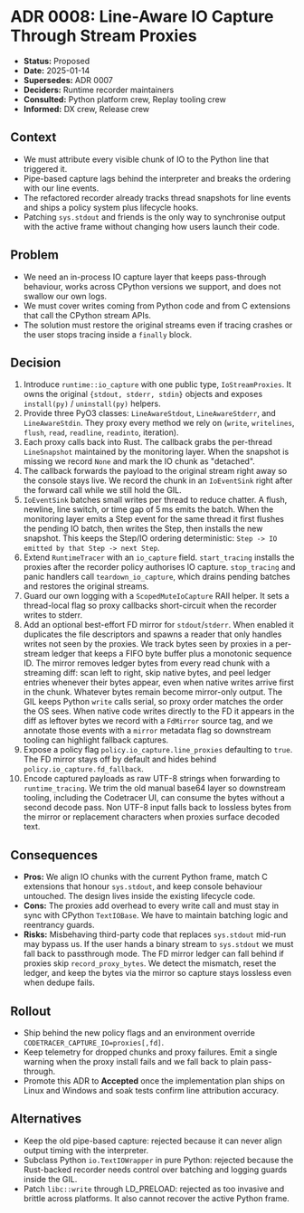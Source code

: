 # ADR 0008: Line-Aware IO Capture Through Stream Proxies

- **Status:** Proposed
- **Date:** 2025-01-14
- **Supersedes:** ADR 0007
- **Deciders:** Runtime recorder maintainers
- **Consulted:** Python platform crew, Replay tooling crew
- **Informed:** DX crew, Release crew

## Context
- We must attribute every visible chunk of IO to the Python line that triggered it.
- Pipe-based capture lags behind the interpreter and breaks the ordering with our line events.
- The refactored recorder already tracks thread snapshots for line events and ships a policy system plus lifecycle hooks.
- Patching `sys.stdout` and friends is the only way to synchronise output with the active frame without changing how users launch their code.

## Problem
- We need an in-process IO capture layer that keeps pass-through behaviour, works across CPython versions we support, and does not swallow our own logs.
- We must cover writes coming from Python code and from C extensions that call the CPython stream APIs.
- The solution must restore the original streams even if tracing crashes or the user stops tracing inside a `finally` block.

## Decision
1. Introduce `runtime::io_capture` with one public type, `IoStreamProxies`. It owns the original `{stdout, stderr, stdin}` objects and exposes `install(py)` / `uninstall(py)` helpers.
2. Provide three PyO3 classes: `LineAwareStdout`, `LineAwareStderr`, and `LineAwareStdin`. They proxy every method we rely on (`write`, `writelines`, `flush`, `read`, `readline`, `readinto`, iteration).
3. Each proxy calls back into Rust. The callback grabs the per-thread `LineSnapshot` maintained by the monitoring layer. When the snapshot is missing we record `None` and mark the IO chunk as "detached".
4. The callback forwards the payload to the original stream right away so the console stays live. We record the chunk in an `IoEventSink` right after the forward call while we still hold the GIL.
5. `IoEventSink` batches small writes per thread to reduce chatter. A flush, newline, line switch, or time gap of 5 ms emits the batch. When the monitoring layer emits a Step event for the same thread it first flushes the pending IO batch, then writes the Step, then installs the new snapshot. This keeps the Step/IO ordering deterministic: `Step -> IO emitted by that Step -> next Step`.
6. Extend `RuntimeTracer` with an `io_capture` field. `start_tracing` installs the proxies after the recorder policy authorises IO capture. `stop_tracing` and panic handlers call `teardown_io_capture`, which drains pending batches and restores the original streams.
7. Guard our own logging with a `ScopedMuteIoCapture` RAII helper. It sets a thread-local flag so proxy callbacks short-circuit when the recorder writes to stderr.
8. Add an optional best-effort FD mirror for `stdout`/`stderr`. When enabled it duplicates the file descriptors and spawns a reader that only handles writes not seen by the proxies. We track bytes seen by proxies in a per-stream ledger that keeps a FIFO byte buffer plus a monotonic sequence ID. The mirror removes ledger bytes from every read chunk with a streaming diff: scan left to right, skip native bytes, and peel ledger entries whenever their bytes appear, even when native writes arrive first in the chunk. Whatever bytes remain become mirror-only output. The GIL keeps Python `write` calls serial, so proxy order matches the order the OS sees. When native code writes directly to the FD it appears in the diff as leftover bytes we record with a `FdMirror` source tag, and we annotate those events with a `mirror` metadata flag so downstream tooling can highlight fallback captures.
9. Expose a policy flag `policy.io_capture.line_proxies` defaulting to `true`. The FD mirror stays off by default and hides behind `policy.io_capture.fd_fallback`.
10. Encode captured payloads as raw UTF-8 strings when forwarding to `runtime_tracing`. We trim the old manual base64 layer so downstream tooling, including the Codetracer UI, can consume the bytes without a second decode pass. Non UTF-8 input falls back to lossless bytes from the mirror or replacement characters when proxies surface decoded text.

## Consequences
- **Pros:** We align IO chunks with the current Python frame, match C extensions that honour `sys.stdout`, and keep console behaviour untouched. The design lives inside the existing lifecycle code.
- **Cons:** The proxies add overhead to every write call and must stay in sync with CPython `TextIOBase`. We have to maintain batching logic and reentrancy guards.
- **Risks:** Misbehaving third-party code that replaces `sys.stdout` mid-run may bypass us. If the user hands a binary stream to `sys.stdout` we must fall back to passthrough mode. The FD mirror ledger can fall behind if proxies skip `record_proxy_bytes`. We detect the mismatch, reset the ledger, and keep the bytes via the mirror so capture stays lossless even when dedupe fails.

## Rollout
- Ship behind the new policy flags and an environment override `CODETRACER_CAPTURE_IO=proxies[,fd]`.
- Keep telemetry for dropped chunks and proxy failures. Emit a single warning when the proxy install fails and we fall back to plain pass-through.
- Promote this ADR to **Accepted** once the implementation plan ships on Linux and Windows and soak tests confirm line attribution accuracy.

## Alternatives
- Keep the old pipe-based capture: rejected because it can never align output timing with the interpreter.
- Subclass Python `io.TextIOWrapper` in pure Python: rejected because the Rust-backed recorder needs control over batching and logging guards inside the GIL.
- Patch `libc::write` through LD_PRELOAD: rejected as too invasive and brittle across platforms. It also cannot recover the active Python frame.
